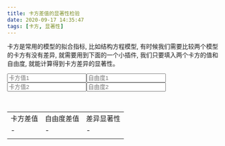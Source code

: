```yaml
---
title: 卡方差值的显著性检验
date: 2020-09-17 14:35:47
tags: [卡方, 显著性]
---
```


卡方是常用的模型的拟合指标, 比如结构方程模型, 有时候我们需要比较两个模型的卡方有没有差异, 
就需要用到下面的一个小插件, 我们只要填入两个卡方的值和自由度, 就能计算得到卡方差异的显著性。

<!--more -->
<script src="./tfstats.js"></script>
<form class="form-inline">
    <div type="form-group">
        <input onchange="calculate()" placeholder="卡方值1" type="number" id="chi1" class="form-control"><input onchange="calculate()"  id="df1" placeholder="自由度1" type="number" class="form-control">
    </div>
    <div type="form-group">
        <input onchange="calculate()"  placeholder="卡方值2" type="number" id="chi2" class="form-control"><input onchange="calculate()"  id="df2" placeholder="自由度2" type="number" class="form-control">
    </div>
</form>
<br>
<table>
    <tr>
        <td>卡方差值</td><td>自由度差值</td><td>差异显著性</td>
    </tr>
    <tr>
        <td id="chidelta">-</td><td id="dfdelta">-</td><td id="p">-</td>
    </tr>
    <tr>
        <td colspan="3" id="description"></td>
    </tr>
</table>
<script>
    function calculate(){
        console.log('calculateing..')
        let chi1 = parseFloat($('#chi1').val())
        let chi2 = parseFloat($('#chi2').val())
        let df1 = parseFloat($('#df1').val())
        let df2 = parseFloat($('#df2').val())
        console.log(chi1)
        let res
        if(!(isNaN(chi1) || isNaN(chi2) || isNaN(df1) || isNaN(df2))){
            console.log('.............')
            res=tfstats.utils.chidelta(chi1, df1, chi2, df2)
            console.log(res)
            $('#chidelta').text(res.chidelta)
            $('#dfdelta').text(res.dfdelta)
            $('#p').text(res.p)
            $('#description').text(res.describe)
        }else{
            $('#chidelta').text('-')
            $('#dfdelta').text('-')
            $('#p').text('-')
            $('#description').text('-')
        }
        
    }
</script>
